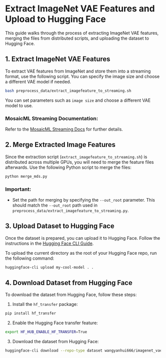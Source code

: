 # Extract ImageNet VAE Features and Upload to Hugging Face

This guide walks through the process of extracting ImageNet VAE features, merging the files from distributed scripts, and uploading the dataset to Hugging Face.

## 1. Extract ImageNet VAE Features

To extract VAE features from ImageNet and store them into a streaming format, use the following script. You can specify the image size and choose a different VAE model if needed.

```bash
bash preprocess_data/extract_imagefeature_to_streaming.sh
```

You can set parameters such as `image size` and choose a different VAE model to use.

### MosaicML Streaming Documentation:
Refer to the [MosaicML Streaming Docs](https://docs.mosaicml.com/projects/streaming/en/stable/index.html) for further details.

## 2. Merge Extracted Image Features

Since the extraction script (`extract_imagefeature_to_streaming.sh`) is distributed across multiple GPUs, you will need to merge the feature files afterwards. Use the following Python script to merge the files:

```bash
python merge_mds.py
```

### Important:
- Set the path for merging by specifying the `--out_root` parameter. This should match the `--out_root` path used in `preprocess_data/extract_imagefeature_to_streaming.py`.

## 3. Upload Dataset to Hugging Face

Once the dataset is prepared, you can upload it to Hugging Face. Follow the instructions in the [Hugging Face CLI Guide](https://huggingface.co/docs/huggingface_hub/main/en/guides/cli).

To upload the current directory as the root of your Hugging Face repo, run the following command:

```bash
huggingface-cli upload my-cool-model . .
```

## 4. Download Dataset from Hugging Face

To download the dataset from Hugging Face, follow these steps:

1. Install the `hf_transfer` package:

```bash
pip install hf_transfer
```

2. Enable the Hugging Face transfer feature:

```bash
export HF_HUB_ENABLE_HF_TRANSFER=True
```

3. Download the dataset from Hugging Face:

```bash
huggingface-cli download --repo-type dataset wangyanhui666/imagenet_vae_mds_fp32 --local-dir ./vae_mds_fp32
```
